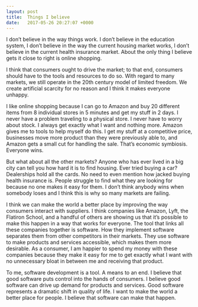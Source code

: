 ```yaml
---
layout: post
title:  Things I believe
date:   2017-05-26 20:27:07 +0000
---
```


I don’t believe in the way things work. I don’t believe in the education system, I don’t believe in the way the current housing market works, I don’t believe in the current health insurance market. About the only thing I believe gets it close to right is online shopping.

I think that consumers ought to drive the market; to that end, consumers should have to the tools and resources to do so. With regard to many markets, we still operate in the 20th century model of limited freedom. We create artificial scarcity for no reason and I think it makes everyone unhappy.

I like online shopping because I can go to Amazon and buy 20 different items from 8 individual stores in 5 minutes and get my stuff in 2 days. I never have a problem traveling to a physical store. I never have to worry about stock. I always get exactly what I want and nothing more. Amazon gives me to tools to help myself do this. I get my stuff at a competitive price, businesses move more product than they were previously able to, and Amazon gets a small cut for handling the sale. That’s economic symbiosis. Everyone wins.

But what about all the other markets? Anyone who has ever lived in a big city can tell you how hard it is to find housing. Ever tried buying a car? Dealerships hold all the cards. No need to even mention how jacked buying health insurance is. People struggle to find what they are looking for because no one makes it easy for them. I don’t think anybody wins when somebody loses and I think this is why so many markets are failing. 

I think we can make the world a better place by improving the way consumers interact with suppliers. I think companies like Amazon, Lyft, the Flatiron School, and a handful of others are showing us that it’s possible to make this happen in a way that works for everyone. The tool that links all these companies together is software. How they implement software separates them from other competitors in their markets. They use software to make products and services accessible, which makes them more desirable. As a consumer, I am happier to spend my money with these companies because they make it easy for me to get exactly what I want with no unnecessary bloat in between me and receiving that product.

To me, software development is a tool. A means to an end. I believe that good software puts control into the hands of consumers. I believe good software can drive up demand for products and services. Good software represents a dramatic shift in quality of life. I want to make the world a better place for people. I believe that software can make that happen.
